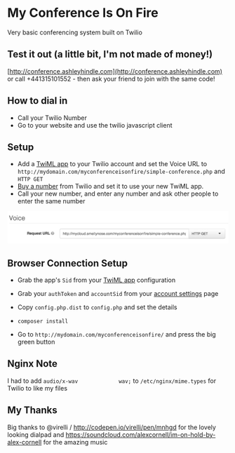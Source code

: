 # My Conference Is On Fire

Very basic conferencing system built on Twilio

## Test it out (a little bit, I'm not made of money!)
[http://conference.ashleyhindle.com](http://conference.ashleyhindle.com) or call +441315101552 - then ask your friend to join with the same code!


## How to dial in

* Call your Twilio Number
* Go to your website and use the twilio javascript client


## Setup

* Add a [TwiML app](https://www.twilio.com/user/account/voice/dev-tools/twiml-apps) to your Twilio account and set the Voice URL to `http://mydomain.com/myconferenceisonfire/simple-conference.php` and `HTTP GET`
* [Buy a number](https://www.twilio.com/user/account/voice/phone-numbers) from Twilio and set it to use your new TwiML app.
* Call your new number, and enter any number and ask other people to enter the same number

![image](twiml-app.png)  


## Browser Connection Setup
* Grab the app's `Sid` from your [TwiML app](https://www.twilio.com/user/account/voice/dev-tools/twiml-apps) configuration
* Grab your `authToken` and `accountSid` from your [account settings](https://www.twilio.com/user/account/settings) page

* Copy `config.php.dist` to `config.php` and set the details
* `composer install`
* Go to `http://mydomain.com/myconferenceisonfire/` and press the big green button


## Nginx Note
I had to add `audio/x-wav             wav;` to `/etc/nginx/mime.types` for Twilio to like my files


## My Thanks
Big thanks to @virelli / http://codepen.io/virelli/pen/mnhgd for the lovely looking dialpad and https://soundcloud.com/alexcornell/im-on-hold-by-alex-cornell for the amazing music
